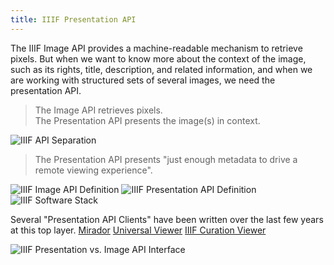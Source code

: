 ```yaml
---
title: IIIF Presentation API
---
```


The IIIF Image API provides a machine-readable mechanism to retrieve pixels. But when we want to know more about the context of the image, such as its rights, title, description, and related information, and when we are working with structured sets of several images, we need the presentation API.

> The Image API retrieves pixels.  
> The Presentation API presents the image(s) in context.  

![IIIF API Separation](/img/api_puzzle_pieces.png)

> The Presentation API presents "just enough metadata to drive a remote viewing experience". 

![IIIF Image API Definition](/img/image_api_slide.png)
![IIIF Presentation API Definition](/img/presentation_api_slide.png)
![IIIF Software Stack](/img/software_stack_slide.png)

Several "Presentation API Clients" have been written over the last few years at this top layer.
[Mirador]( http://projectmirador.org/demo/ )
[Universal Viewer]( https://universalviewer.io/examples/#?c=&m=&s=&cv=&manifest=http%3A%2F%2Fwellcomelibrary.org%2Fiiif%2Fb18035723%2Fmanifest&xywh=-1383%2C-197%2C5333%2C3936 )
[IIIF Curation Viewer]( http://codh.rois.ac.jp/software/iiif-curation-viewer/demo/?manifest=http://iiif.bodleian.ox.ac.uk/iiif/manifest/e32a277e-91e2-4a6d-8ba6-cc4bad230410.json )

![IIIF Presentation vs. Image API Interface](/img/image_and_presentation_highlighted.png)
